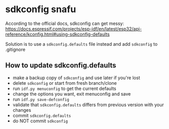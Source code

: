 # sdkconfig snafu

According to the official docs, sdkconfig can get messy:
https://docs.espressif.com/projects/esp-idf/en/latest/esp32/api-reference/kconfig.html#using-sdkconfig-defaults

Solution is to use a `sdkconfig.defaults` file instead and add `sdkconfig` to .gitignore

## How to update sdkconfig.defaults

- make a backup copy of `sdkconfig` and use later if you're lost
- delete `sdkconfig` or start from fresh branch/clone
- run `idf.py menuconfig` to get the current defaults
- change the options you want, exit menuconfig and save
- run `idf.py save-defconfig`
- validate that `sdkconfig.defaults` differs from previous version with your changes
- commit `sdkconfig.defaults`
- do NOT commit `sdkconfig`

